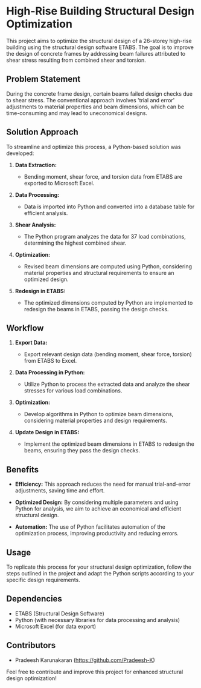 # High-Rise Building Structural Design Optimization

This project aims to optimize the structural design of a 26-storey high-rise building using the structural design software ETABS. The goal is to improve the design of concrete frames by addressing beam failures attributed to shear stress resulting from combined shear and torsion.

## Problem Statement

During the concrete frame design, certain beams failed design checks due to shear stress. The conventional approach involves 'trial and error' adjustments to material properties and beam dimensions, which can be time-consuming and may lead to uneconomical designs.

## Solution Approach

To streamline and optimize this process, a Python-based solution was developed:

1. **Data Extraction:**
   - Bending moment, shear force, and torsion data from ETABS are exported to Microsoft Excel.
   
2. **Data Processing:**
   - Data is imported into Python and converted into a database table for efficient analysis.
   
3. **Shear Analysis:**
   - The Python program analyzes the data for 37 load combinations, determining the highest combined shear.
   
4. **Optimization:**
   - Revised beam dimensions are computed using Python, considering material properties and structural requirements to ensure an optimized design.
   
5. **Redesign in ETABS:**
   - The optimized dimensions computed by Python are implemented to redesign the beams in ETABS, passing the design checks.

## Workflow

1. **Export Data:**
   - Export relevant design data (bending moment, shear force, torsion) from ETABS to Excel.

2. **Data Processing in Python:**
   - Utilize Python to process the extracted data and analyze the shear stresses for various load combinations.

3. **Optimization:**
   - Develop algorithms in Python to optimize beam dimensions, considering material properties and design requirements.

4. **Update Design in ETABS:**
   - Implement the optimized beam dimensions in ETABS to redesign the beams, ensuring they pass the design checks.

## Benefits

- **Efficiency:** This approach reduces the need for manual trial-and-error adjustments, saving time and effort.
  
- **Optimized Design:** By considering multiple parameters and using Python for analysis, we aim to achieve an economical and efficient structural design.

- **Automation:** The use of Python facilitates automation of the optimization process, improving productivity and reducing errors.

## Usage

To replicate this process for your structural design optimization, follow the steps outlined in the project and adapt the Python scripts according to your specific design requirements.

## Dependencies

- ETABS (Structural Design Software)
- Python (with necessary libraries for data processing and analysis)
- Microsoft Excel (for data export)

## Contributors

- Pradeesh Karunakaran (https://github.com/Pradeesh-K)


Feel free to contribute and improve this project for enhanced structural design optimization!


